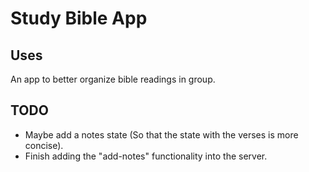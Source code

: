 # Study Bible App

## Uses
An app to better organize bible readings in group.
## TODO
- Maybe add a notes state (So that the state with the verses is more concise).
- Finish adding the "add-notes" functionality into the server.